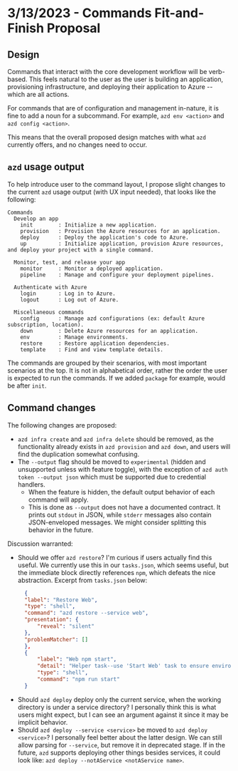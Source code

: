 # 3/13/2023 - Commands Fit-and-Finish Proposal

## Design

Commands that interact with the core development workflow will be verb-based. This feels natural to the user as the user is building an application, provisioning infrastructure, and deploying their application to Azure -- which are all actions.

For commands that are of configuration and management in-nature, it is fine to add a noun for a subcommand. For example, `azd env <action>` and `azd config <action>`.

This means that the overall proposed design matches with what `azd` currently offers, and no changes need to occur.

## `azd` usage output

To help introduce user to the command layout, I propose slight changes to the current `azd` usage output (with UX input needed), that looks like the following:

```
Commands
  Develop an app
    init     	: Initialize a new application.
    provision	: Provision the Azure resources for an application.
    deploy   	: Deploy the application's code to Azure.
    up       	: Initialize application, provision Azure resources, and deploy your project with a single command.

  Monitor, test, and release your app
    monitor  	: Monitor a deployed application.
    pipeline 	: Manage and configure your deployment pipelines.

  Authenticate with Azure
    login    	: Log in to Azure.
    logout   	: Log out of Azure.

  Miscellaneous commands
    config   	: Manage azd configurations (ex: default Azure subscription, location).
    down     	: Delete Azure resources for an application.
    env      	: Manage environments.
    restore  	: Restore application dependencies.
    template 	: Find and view template details.
```

The commands are grouped by their scenarios, with most important scenarios at the top. It is not in alphabetical order, rather the order the user is expected to run the commands. If we added `package` for example, would be after `init`.

## Command changes

The following changes are proposed:

- `azd infra create` and `azd infra delete` should be removed, as the functionality already exists in `azd provision` and `azd down`, and users will find the duplication somewhat confusing.
- The `--output` flag should be moved to `experimental` (hidden and unsupported unless with feature toggle), with the exception of `azd auth token --output json` which must be supported due to credential handlers.
  - When the feature is hidden, the default output behavior of each command will apply.
  - This is done as `--output` does not have a documented contract. It prints out `stdout` in JSON, while `stderr` messages also contain JSON-enveloped messages. We might consider splitting this behavior in the future.

Discussion warranted:

- Should we offer `azd restore`? I'm curious if users actually find this useful. We currently use this in our `tasks.json`, which seems useful, but the immediate block directly references `npm`, which defeats the nice abstraction. Excerpt from `tasks.json` below:
  ```json
    {
    "label": "Restore Web",
    "type": "shell",
    "command": "azd restore --service web",
    "presentation": {
        "reveal": "silent"
    },
    "problemMatcher": []
    },
    {
        "label": "Web npm start",
        "detail": "Helper task--use 'Start Web' task to ensure environment is set up correctly",
        "type": "shell",
        "command": "npm run start"
    }
  ```
- Should `azd deploy` deploy only the current service, when the working directory is under a service directory? I personally think this is what users might expect, but I can see an argument against it since it may be implicit behavior.
- Should `azd deploy --service <service>` be moved to `azd deploy <service>`? I personally feel better about the latter design. We can still allow parsing for `--service`, but remove it in deprecated stage.  If in the future, `azd` supports deploying other things besides services, it could look like: `azd deploy --notAService <notAService name>`.
